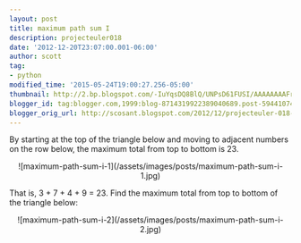 ```yaml
---
layout: post
title: maximum path sum I
description: projecteuler018
date: '2012-12-20T23:07:00.001-06:00'
author: scott
tag:
- python
modified_time: '2015-05-24T19:00:27.256-05:00'
thumbnail: http://2.bp.blogspot.com/-IuYqsDQ8BlQ/UNPsD61FUSI/AAAAAAAAFrE/CGuzX22vXVE/s72-c/Screen+Shot+2012-12-20+at+10.55.11+PM.png
blogger_id: tag:blogger.com,1999:blog-8714319922389040689.post-594410749606577885
blogger_orig_url: http://scosant.blogspot.com/2012/12/projecteuler-018-maximum-path-sum-i.html
---
```


By starting at the top of the triangle below and moving to adjacent numbers on the row below, the maximum total from top to bottom is 23.

<p align="center" markdown="1">
    ![maximum-path-sum-i-1](/assets/images/posts/maximum-path-sum-i-1.jpg)
</p>

That is, 3 + 7 + 4 + 9 = 23. Find the maximum total from top to bottom of the triangle below:

<p align="center" markdown="1">
    ![maximum-path-sum-i-2](/assets/images/posts/maximum-path-sum-i-2.jpg)
</p>

<script src="https://gist.github.com/4350690.js"></script>